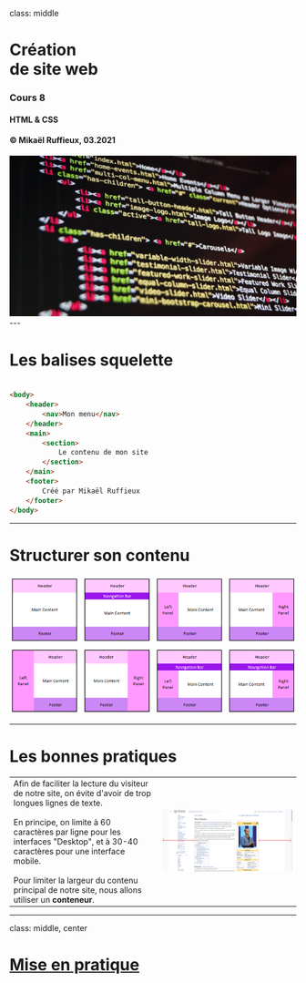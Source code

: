 class: middle

<h1>Création <br/>de <span class="secondary-color">site web<span></h1>

### Cours 8

#### HTML & CSS

#### &copy; Mikaël Ruffieux, 03.2021

<img class="first-slide-image" src="../sources_cours/img/first_slide.jpg">
---

# Les balises <span class="secondary-color">squelette</span>

```html

<body>
    <header>
        <nav>Mon menu</nav>
    </header>
    <main>
        <section>
            Le contenu de mon site
        </section>
    </main>
    <footer>
        Créé par Mikaël Ruffieux
    </footer>
</body>

```

---

# Structurer son <span class="secondary-color">contenu</span>

<a href="https://www.101computing.net/html-website-layout/" target="_blank">
    <img src="../sources_cours/img/cours8_layouts.png">
</a>

---

# Les bonnes <span class="secondary-color">pratiques</span>

<table>
    <tr>
        <td style="padding-right: 10px; max-width: 900px">
            Afin de faciliter la lecture du visiteur de notre site, on évite d'avoir de trop longues lignes de texte.<br/><br/>
            En principe, on limite à 60 caractères par ligne pour les interfaces "Desktop", et à 30-40 caractères pour une interface mobile.<br/><br/>
            Pour limiter la largeur du contenu principal de notre site, nous allons utiliser un <b>conteneur</b>.
        </td>
        <td>
            <img src="../sources_cours/img/cours8_bonnespratiques.png">
        </td>
    </tr>
</table>

---
class: middle, center

<a href="https://github.com/futurekids-io/6.011-creation-de-site-web-2.0/tree/main/exercices/activite08" target="_blank"><h1>Mise en pratique <i class="fas fa-external-link-alt"></i></h1></a>